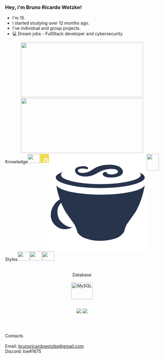 ### Hey, i'm Bruno Ricardo Wotzke!
    
- I'm 15. <br>  
- I started studying over 12 months ago. <br> 
- I've individual and group projects. <br>   
- 💻 Dream jobs - FullStack developer and cybersecurity
  
<div align="center">
  <a href="https://github.com/BrunoRW">
  <img height="180em" width="400px" src="https://github-readme-stats.vercel.app/api?username=BrunoRW&show_icons=true&theme=react&include_all_commits=true&count_private=true"/>
  <img height="180em" Width="400px" src="https://github-readme-stats.vercel.app/api/top-langs/?username=BrunoRW&layout=compact&langs_count=7&theme=react"/>
     </a>
</div>
  
<div style="display: flex;" align='center' ><br>
  Knowledge <br><br>  
  <img align="center" height="30"  width="40" src="https://cdn.jsdelivr.net/gh/devicons/devicon/icons/react/react-original.svg" />
  <img align="center" height="30"  width="40" src="https://raw.githubusercontent.com/devicons/devicon/master/icons/javascript/javascript-plain.svg">
  
<svg viewBox="0 0 128 128" style="background: white">
<path d="M50.3 29.6c11.7-1 15-8.5 28.7-9.8 6.7-.6 11 .8 11.4 3.1.4 2.2-2.9 3.7-7 4-5.6.6-8-1.5-8.4-3.4-4.1.4-4.8 2.2-4.6 3.5.4 2.4 5.5 4.7 14.1 3.9 9.8-.8 13-4.6 12.2-8.5-1-5-8.5-9.2-22-8-17.3 1.6-17.2 9.5-28.9 10.5-4.8.4-7.5-.7-8-2.6-.3-1.9 2-2.8 4.8-3 2.6-.2 5.7.2 7.2 1 1.1-.6 1.5-1.1 1.3-1.8-.4-1.8-4-2.6-8.5-2.2-8.7.8-8.7 4.7-8.4 6.4 1.1 4.7 7.8 7.7 16.1 6.9zm58.6 19.8c-10.8 2.5-24.6 4.1-41.2 4.1-16.9 0-30.7-1.8-41.5-4.1-9.6-2.5-14.8-5.2-16.6-8 .9 6.3 2.5 12.4 4.6 18.2-2.4 1.5-4.7 3.5-6.7 6C3.7 70.4 2 76 2.3 81.5c.3 5.5 3 10 7.3 13.5 4.5 3.5 9.3 4.5 14.8 3.5 2.1-.3 4.5-1.5 6.6-2.1-4.5 0-8.3-1.5-12.1-4.5-4.1-3-7-7.3-7.6-12.4-1-4.8 0-9.3 2.7-13.2.6-.8 1.2-1.4 1.9-2 1.5 3.8 3.3 7.4 5.2 10.9 4.1 6.3 8.3 11.8 12.4 17.7 1.8 3.5 3 7 3.8 10.4 2.7 3.8 6.6 6.5 11.4 7.9 5.9 2.1 12.1 2.9 18.4 2.9h.7c6.3 0 12.9-1 19-3 4.5-1.5 8.3-4 11.1-8h.3c.7-3 1.8-6.8 3.5-10.3 4.1-5.9 8.3-11.4 12.4-17.7 5.5-10 9.3-21.4 11.4-33.6-2.1 3-7.3 5.8-16.6 7.9zm-82.7-8.7c10.8 2.7 24.6 4.1 41.2 4.1 16.9 0 30.4-1.5 41.2-4.1 11.4-2.7 16.9-6.3 16.9-9.6 0-2.5-2.5-4.8-7-6.6 1 .7 1.8 1.8 1.8 3 0 3.5-5.2 6.3-15.6 8.6-9.6 2.1-22 3.6-37 3.6-14.5 0-27.4-1.5-36.7-3.5-10-2.5-15.3-5.2-15.3-8.6 0-1.5.7-2.7 2.7-4.1-6.3 2.5-9.6 4.5-9.6 7.6.3 3.5 5.9 7 17.4 9.6z" fill="#28334C"></path>
</svg>
          
  <img align="center" height="55" width="40" src="https://cdn.jsdelivr.net/gh/devicons/devicon/icons/php/php-plain.svg">
</div>

<div style="display: flex;" align='center' ><br> 
  Styles <br><br>  
  <img align="center" height="30" width="40" src="https://cdn.jsdelivr.net/gh/devicons/devicon/icons/css3/css3-original.svg" />
  <img align="center" height="30" width="40" src="https://cdn.jsdelivr.net/gh/devicons/devicon/icons/sass/sass-original.svg" />
  <img align="center" height="30" width="40" src="https://cdn.jsdelivr.net/gh/devicons/devicon/icons/bootstrap/bootstrap-original.svg" />
</div>

<div align='center' ><br>
  Database <br><br>
  <img align="center" title='MySQL' height="55" width="70" src="https://cdn.jsdelivr.net/gh/devicons/devicon/icons/mysql/mysql-original-wordmark.svg">
</div>
 
<!-- <div align='center' ><br>
  I want to learn <br><br>
  <img align="center" title='Node' height="30" width="40" src="https://cdn.jsdelivr.net/gh/devicons/devicon/icons/nodejs/nodejs-original.svg">
  <img align="center" title='React' height="30" width="40" src="https://cdn.jsdelivr.net/gh/devicons/devicon/icons/react/react-original.svg">
  <img align="center" title='TypeScript' height="30" width="40" src="https://cdn.jsdelivr.net/gh/devicons/devicon/icons/typescript/typescript-original.svg">
  <img align="center" title='Vue' height="30" width="40" src="https://cdn.jsdelivr.net/gh/devicons/devicon/icons/vuejs/vuejs-original.svg">
  <img align="center" title='Angular' height="30" width="40" src="https://cdn.jsdelivr.net/gh/devicons/devicon/icons/angularjs/angularjs-plain.svg">
</div> -->
  
  ##
  
  <div align="center"> 
<!--   <a href="https://instagram.com/bruno_wotzke" target="_blank"><img src="https://img.shields.io/badge/-Instagram-%23E4405F?style=for-the-badge&logo=instagram&logoColor=white" target="_blank"></a> -->
 <a href="https://discord.gg/gtm3gdzx" target="_blank"><img src="https://img.shields.io/badge/Discord-7289DA?style=for-the-badge&logo=discord&logoColor=white" target="_blank"></a> 
  <a href="mailto:brunoricardowotzke@gmail.com"><img src="https://img.shields.io/badge/-Gmail-%23333?style=for-the-badge&logo=gmail&logoColor=white" target="_blank"></a>

 
</div>

<br><br>

Contacts <br><br>
Email: brunoricardowotzke@gmail.com<br>
Discord: bw#1675

  
